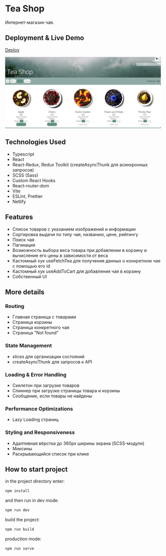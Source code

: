 # Tea Shop

Интернет-магазин чая.

## Deployment & Live Demo

[Deploy](https://teaonlinestore.netlify.app/)

<img src='/src/assets/preview.png' alt='preview'>

## Technologies Used

- Typescript
- React
- React-Redux, Redux Toolkit (createAsyncThunk для асинхронных запросов)
- SCSS (Sass)
- Custom React Hooks
- React-router-dom
- Vite
- ESLint, Prettier
- Netlify

## Features

- Список товаров с указанием изображений и информации
- Сортировка выдачи по типу чая, названию, цене, рейтингу
- Поиск чая
- Пагинация
- Возможность выбора веса товара при добавлении в корзину и вычисление его цены в зависимости от веса
- Кастомный хук useFetchTea для получения данных о конкретном чае с помощью его id
- Кастомный хук useAddToCart для добавления чая в корзину
- Собственный UI

## More details

### Routing

- Главная страница с товарами
- Страница корзины
- Страница конкретного чая
- Страница "Not found"

### State Management

- slices для организации состояний
- createAsyncThunk для запросов к API

### Loading & Error Handling

- Скелетон при загрузке товаров
- Спиннер при загрузке страницы товара и корзины
- Сообщение, если товары не найдены

### Performance Optimizations

- Lazy Loading страниц

### Styling and Responsiveness

- Адаптивная вёрстка до 360px ширины экрана (SCSS-модули)
- Миксины
- Раскрывающийся список при клике

## How to start project

in the project directory enter:

```js
npm install
```

and then run in dev mode:

```js
npm run dev
```

build the project:

```js
npm run build
```

production mode:

```js
npm run serve
```
